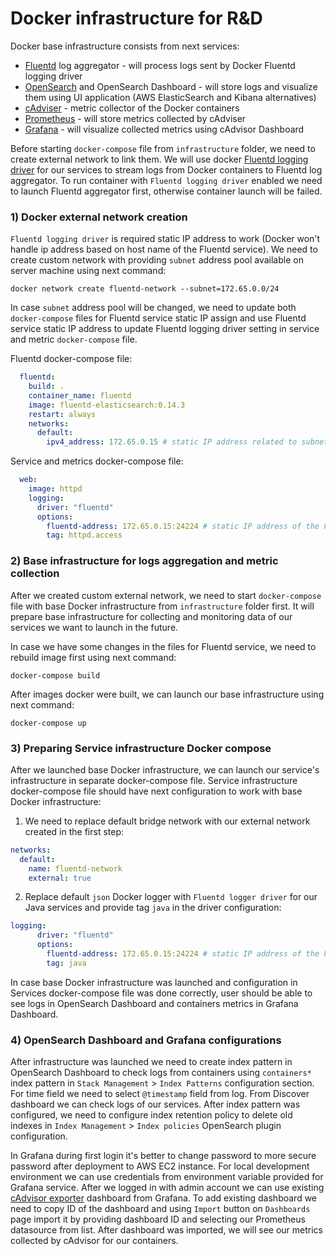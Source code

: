 # Docker infrastructure for R&D

Docker base infrastructure consists from next services:
* [Fluentd](https://docs.fluentd.org/) log aggregator - will process logs sent by Docker Fluentd logging driver
* [OpenSearch](https://opensearch.org/docs/latest) and OpenSearch Dashboard - will store logs and visualize them using UI application (AWS ElasticSearch and Kibana alternatives)
* [cAdviser](https://github.com/google/cadvisor) - metric collector of the Docker containers
* [Prometheus](https://prometheus.io/docs/introduction/overview/) - will store metrics collected by cAdviser
* [Grafana](https://grafana.com/docs/grafana/latest/introduction/) - will visualize collected metrics using cAdvisor Dashboard

Before starting `docker-compose` file from `infrastructure` folder, we need to create external network to link them. 
We will use docker [Fluentd logging driver](https://docs.fluentd.org/container-deployment/docker-logging-driver) for our services 
to stream logs from Docker containers to Fluentd log aggregator. To run container with `Fluentd logging driver` enabled 
we need to launch Fluentd aggregator first, otherwise container launch will be failed.

### 1) Docker external network creation
`Fluentd logging driver` is required static IP address to work (Docker won't handle ip address based on host name of the Fluentd service). 
We need to create custom network with providing `subnet` address pool available on server machine using next command:

```shell
docker network create fluentd-network --subnet=172.65.0.0/24
```

In case `subnet` address pool will be changed, we need to update both `docker-compose` files for Fluentd service 
static IP assign and use Fluentd service static IP address to update Fluentd logging driver setting in service and metric `docker-compose` file.

Fluentd docker-compose file:
```yaml
  fluentd:
    build: .
    container_name: fluentd
    image: fluentd-elasticsearch:0.14.3
    restart: always
    networks:
      default:
        ipv4_address: 172.65.0.15 # static IP address related to subnet of the network
```

Service and metrics docker-compose file:
```yaml
  web:
    image: httpd
    logging:
      driver: "fluentd"
      options:
        fluentd-address: 172.65.0.15:24224 # static IP address of the Fluentd service
        tag: httpd.access
```

### 2) Base infrastructure for logs aggregation and metric collection
After we created custom external network, we need to start `docker-compose` file with base Docker infrastructure from `infrastructure` folder first. 
It will prepare base infrastructure for collecting and monitoring data of our services we want to launch in the future.

In case we have some changes in the files for Fluentd service, we need to rebuild image first using next command:
```shell
docker-compose build
```
After images docker were built, we can launch our base infrastructure using next command:
```shell
docker-compose up
```


### 3) Preparing Service infrastructure Docker compose
After we launched base Docker infrastructure, we can launch our service's infrastructure in separate docker-compose file. 
Service infrastructure docker-compose file should have next configuration to work with base Docker infrastructure:

1) We need to replace default bridge network with our external network created in the first step:
```yaml
networks:
  default:
    name: fluentd-network
    external: true
```
2) Replace default `json` Docker logger with `Fluentd logger driver` for our Java services and provide tag `java` in the driver configuration:
```yaml
logging:
      driver: "fluentd"
      options:
        fluentd-address: 172.65.0.15:24224 # static IP address of the Fluentd service
        tag: java
```

In case base Docker infrastructure was launched and configuration in Services docker-compose file was done correctly, 
user should be able to see logs in OpenSearch Dashboard and containers metrics in Grafana Dashboard.

### 4) OpenSearch Dashboard and Grafana configurations
After infrastructure was launched we need to create index pattern in OpenSearch Dashboard to check logs from containers 
using `containers*` index pattern in `Stack Management` > `Index Patterns` configuration section. 
For time field we need to select `@timestamp` field from log. From Discover dashboard we can check logs of our services.
After index pattern was configured, we need to configure index retention policy to delete old indexes in 
`Index Management` > `Index policies` OpenSearch plugin configuration. 

In Grafana during first login it's better to change password to more secure password after deployment to AWS EC2 instance. 
For local development environment we can use credentials from environment variable provided for Grafana service. 
After we logged in with admin account we can use existing [cAdvisor exporter](https://grafana.com/grafana/dashboards/14282) dashboard from Grafana. 
To add existing dashboard we need to copy ID of the dashboard and using `Import` button on `Dashboards` page import it 
by providing dashboard ID and selecting our Prometheus datasource from list. After dashboard was imported, we will see 
our metrics collected by cAdvisor for our containers.